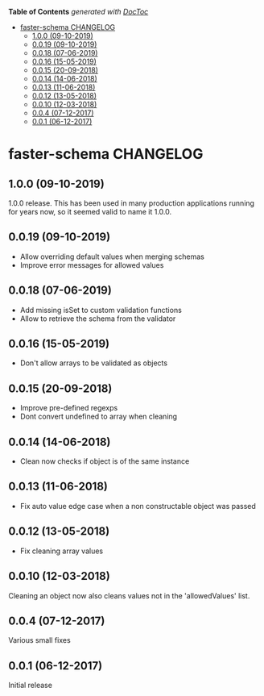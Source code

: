 <!-- START doctoc generated TOC please keep comment here to allow auto update -->
<!-- DON'T EDIT THIS SECTION, INSTEAD RE-RUN doctoc TO UPDATE -->
**Table of Contents**  *generated with [DocToc](https://github.com/thlorenz/doctoc)*

- [faster-schema CHANGELOG](#faster-schema-changelog)
  - [1.0.0 (09-10-2019)](#100-09-10-2019)
  - [0.0.19 (09-10-2019)](#0019-09-10-2019)
  - [0.0.18 (07-06-2019)](#0018-07-06-2019)
  - [0.0.16 (15-05-2019)](#0016-15-05-2019)
  - [0.0.15 (20-09-2018)](#0015-20-09-2018)
  - [0.0.14 (14-06-2018)](#0014-14-06-2018)
  - [0.0.13 (11-06-2018)](#0013-11-06-2018)
  - [0.0.12 (13-05-2018)](#0012-13-05-2018)
  - [0.0.10 (12-03-2018)](#0010-12-03-2018)
  - [0.0.4 (07-12-2017)](#004-07-12-2017)
  - [0.0.1 (06-12-2017)](#001-06-12-2017)

<!-- END doctoc generated TOC please keep comment here to allow auto update -->

# faster-schema CHANGELOG

## 1.0.0 (09-10-2019)

1.0.0 release.
This has been used in many production applications running for years now, so it seemed valid to name it 1.0.0.

## 0.0.19 (09-10-2019)

- Allow overriding default values when merging schemas
- Improve error messages for allowed values

## 0.0.18 (07-06-2019)

- Add missing isSet to custom validation functions
- Allow to retrieve the schema from the validator

## 0.0.16 (15-05-2019)

- Don't allow arrays to be validated as objects

## 0.0.15 (20-09-2018)

- Improve pre-defined regexps
- Dont convert undefined to array when cleaning

## 0.0.14 (14-06-2018)

- Clean now checks if object is of the same instance

## 0.0.13 (11-06-2018)

- Fix auto value edge case when a non constructable object was passed

## 0.0.12 (13-05-2018)

- Fix cleaning array values

## 0.0.10 (12-03-2018)

Cleaning an object now also cleans values not in the 'allowedValues' list.

## 0.0.4 (07-12-2017)

Various small fixes

## 0.0.1 (06-12-2017)

Initial release

